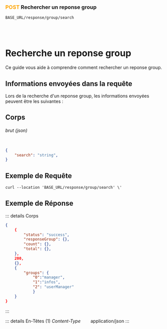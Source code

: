 ### <span style="color:orange">POST</span> Rechercher un reponse group

````
BASE_URL/response/group/search
````

<br/> <br/> 

# Recherche un reponse group
Ce guide vous aide à comprendre comment rechercher un reponse group.


## Informations envoyées dans la requête

Lors de la recherche d'un reponse group, les informations envoyées peuvent être les suivantes :

## Corps

###### brut (json)


```json

{
    "search": "string",
}
```

## Exemple de Requête

```txt
curl --location 'BASE_URL/response/group/search' \'

```


## Exemple de Réponse

::: details Corps  

```json
{
    {
        "status": "success",
        "responseGroup": {},
        "count": {},
        "total": {},
    },
    200,
    {},
    {
        "groups": {
            "0":"manager", 
            "1":"infos",
            "2": "userManager"
            }
    }
}
```
:::


::: details En-Têtes (1)
 *Content-Type*    &nbsp;&nbsp;&nbsp;&nbsp;&nbsp;&nbsp;     application/json
:::
